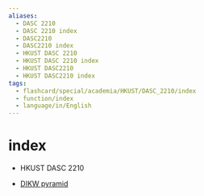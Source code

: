 ```yaml
---
aliases:
  - DASC 2210
  - DASC 2210 index
  - DASC2210
  - DASC2210 index
  - HKUST DASC 2210
  - HKUST DASC 2210 index
  - HKUST DASC2210
  - HKUST DASC2210 index
tags:
  - flashcard/special/academia/HKUST/DASC_2210/index
  - function/index
  - language/in/English
---
```


# index

- HKUST DASC 2210

- [DIKW pyramid](../../../../general/DIKW%20pyramid.md)
